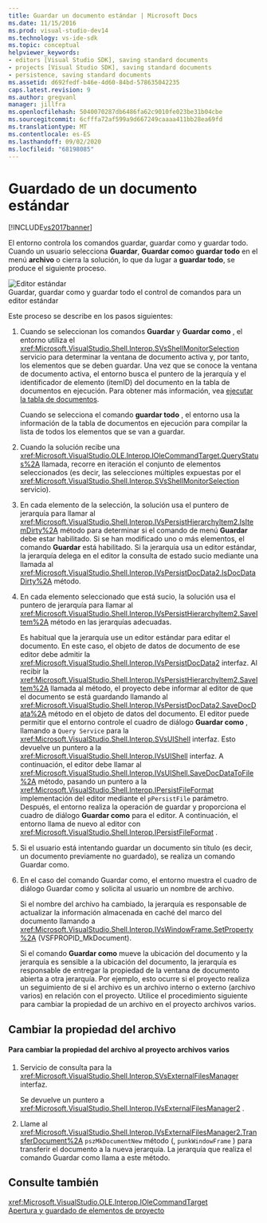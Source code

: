 ```yaml
---
title: Guardar un documento estándar | Microsoft Docs
ms.date: 11/15/2016
ms.prod: visual-studio-dev14
ms.technology: vs-ide-sdk
ms.topic: conceptual
helpviewer_keywords:
- editors [Visual Studio SDK], saving standard documents
- projects [Visual Studio SDK], saving standard documents
- persistence, saving standard documents
ms.assetid: d692fedf-b46e-4d60-84bd-578635042235
caps.latest.revision: 9
ms.author: gregvanl
manager: jillfra
ms.openlocfilehash: 5040070287db6486fa62c9010fe023be31b04cbe
ms.sourcegitcommit: 6cfffa72af599a9d667249caaaa411bb28ea69fd
ms.translationtype: MT
ms.contentlocale: es-ES
ms.lasthandoff: 09/02/2020
ms.locfileid: "68198085"
---
```

# <a name="saving-a-standard-document"></a>Guardado de un documento estándar
[!INCLUDE[vs2017banner](../../includes/vs2017banner.md)]

El entorno controla los comandos guardar, guardar como y guardar todo. Cuando un usuario selecciona **Guardar**, **Guardar como**o **guardar todo** en el menú **archivo** o cierra la solución, lo que da lugar a **guardar todo**, se produce el siguiente proceso.  
  
 ![Editor estándar](../../extensibility/internals/media/public.gif "Público")  
Guardar, guardar como y guardar todo el control de comandos para un editor estándar  
  
 Este proceso se describe en los pasos siguientes:  
  
1. Cuando se seleccionan los comandos **Guardar** y **Guardar como** , el entorno utiliza el <xref:Microsoft.VisualStudio.Shell.Interop.SVsShellMonitorSelection> servicio para determinar la ventana de documento activa y, por tanto, los elementos que se deben guardar. Una vez que se conoce la ventana de documento activa, el entorno busca el puntero de la jerarquía y el identificador de elemento (itemID) del documento en la tabla de documentos en ejecución. Para obtener más información, vea [ejecutar la tabla de documentos](../../extensibility/internals/running-document-table.md).  
  
    Cuando se selecciona el comando **guardar todo** , el entorno usa la información de la tabla de documentos en ejecución para compilar la lista de todos los elementos que se van a guardar.  
  
2. Cuando la solución recibe una <xref:Microsoft.VisualStudio.OLE.Interop.IOleCommandTarget.QueryStatus%2A> llamada, recorre en iteración el conjunto de elementos seleccionados (es decir, las selecciones múltiples expuestas por el <xref:Microsoft.VisualStudio.Shell.Interop.SVsShellMonitorSelection> servicio).  
  
3. En cada elemento de la selección, la solución usa el puntero de jerarquía para llamar al <xref:Microsoft.VisualStudio.Shell.Interop.IVsPersistHierarchyItem2.IsItemDirty%2A> método para determinar si el comando de menú **Guardar** debe estar habilitado. Si se han modificado uno o más elementos, el comando **Guardar** está habilitado. Si la jerarquía usa un editor estándar, la jerarquía delega en el editor la consulta de estado sucio mediante una llamada al <xref:Microsoft.VisualStudio.Shell.Interop.IVsPersistDocData2.IsDocDataDirty%2A> método.  
  
4. En cada elemento seleccionado que está sucio, la solución usa el puntero de jerarquía para llamar al <xref:Microsoft.VisualStudio.Shell.Interop.IVsPersistHierarchyItem2.SaveItem%2A> método en las jerarquías adecuadas.  
  
    Es habitual que la jerarquía use un editor estándar para editar el documento. En este caso, el objeto de datos de documento de ese editor debe admitir la <xref:Microsoft.VisualStudio.Shell.Interop.IVsPersistDocData2> interfaz. Al recibir la <xref:Microsoft.VisualStudio.Shell.Interop.IVsPersistHierarchyItem2.SaveItem%2A> llamada al método, el proyecto debe informar al editor de que el documento se está guardando llamando al <xref:Microsoft.VisualStudio.Shell.Interop.IVsPersistDocData2.SaveDocData%2A> método en el objeto de datos del documento. El editor puede permitir que el entorno controle el cuadro de diálogo **Guardar como** , llamando a `Query Service` para la <xref:Microsoft.VisualStudio.Shell.Interop.SVsUIShell> interfaz. Esto devuelve un puntero a la <xref:Microsoft.VisualStudio.Shell.Interop.IVsUIShell> interfaz. A continuación, el editor debe llamar al <xref:Microsoft.VisualStudio.Shell.Interop.IVsUIShell.SaveDocDataToFile%2A> método, pasando un puntero a la <xref:Microsoft.VisualStudio.Shell.Interop.IPersistFileFormat> implementación del editor mediante el `pPersistFile` parámetro. Después, el entorno realiza la operación de guardar y proporciona el cuadro de diálogo **Guardar como** para el editor. A continuación, el entorno llama de nuevo al editor con <xref:Microsoft.VisualStudio.Shell.Interop.IPersistFileFormat> .  
  
5. Si el usuario está intentando guardar un documento sin título (es decir, un documento previamente no guardado), se realiza un comando Guardar como.  
  
6. En el caso del comando Guardar como, el entorno muestra el cuadro de diálogo Guardar como y solicita al usuario un nombre de archivo.  
  
    Si el nombre del archivo ha cambiado, la jerarquía es responsable de actualizar la información almacenada en caché del marco del documento llamando a <xref:Microsoft.VisualStudio.Shell.Interop.IVsWindowFrame.SetProperty%2A> (VSFPROPID_MkDocument).  
  
   Si el comando **Guardar como** mueve la ubicación del documento y la jerarquía es sensible a la ubicación del documento, la jerarquía es responsable de entregar la propiedad de la ventana de documento abierta a otra jerarquía. Por ejemplo, esto ocurre si el proyecto realiza un seguimiento de si el archivo es un archivo interno o externo (archivo varios) en relación con el proyecto. Utilice el procedimiento siguiente para cambiar la propiedad de un archivo en el proyecto archivos varios.  
  
## <a name="changing-file-ownership"></a>Cambiar la propiedad del archivo  
  
#### <a name="to-change-file-ownership-to-the-miscellaneous-files-project"></a>Para cambiar la propiedad del archivo al proyecto archivos varios  
  
1. Servicio de consulta para la <xref:Microsoft.VisualStudio.Shell.Interop.SVsExternalFilesManager> interfaz.  
  
     Se devuelve un puntero a <xref:Microsoft.VisualStudio.Shell.Interop.IVsExternalFilesManager2> .  
  
2. Llame al <xref:Microsoft.VisualStudio.Shell.Interop.IVsExternalFilesManager2.TransferDocument%2A> `pszMkDocumentNew` método (, `punkWindowFrame` ) para transferir el documento a la nueva jerarquía. La jerarquía que realiza el comando Guardar como llama a este método.  
  
## <a name="see-also"></a>Consulte también  
 <xref:Microsoft.VisualStudio.OLE.Interop.IOleCommandTarget>   
 [Apertura y guardado de elementos de proyecto](../../extensibility/internals/opening-and-saving-project-items.md)

